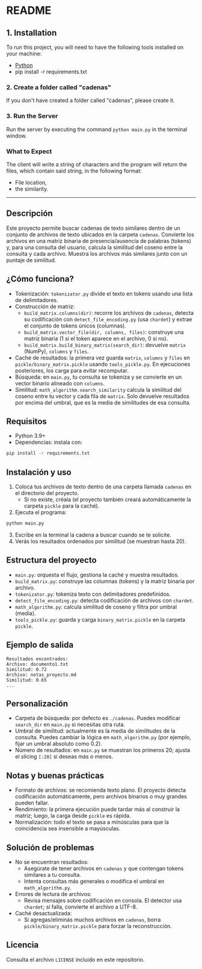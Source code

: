 # README

## 1. Installation

To run this project, you will need to have the following tools installed on your machine:

- [Python](https://Python.org)
- pip install -r requirements.txt

### 2. Create a folder called "cadenas"

If you don't have created a folder called "cadenas", please create it.

### 3. Run the Server

Run the server by executing the command `python main.py` in the terminal window.

### What to Expect

The client will write a string of characters and the program will return the files, which contain said string, in the following format:

- File location,
- the similarity.

---

## Descripción

Este proyecto permite buscar cadenas de texto similares dentro de un conjunto de archivos de texto ubicados en la carpeta `cadenas`. Convierte los archivos en una matriz binaria de presencia/ausencia de palabras (tokens) y, para una consulta del usuario, calcula la similitud del coseno entre la consulta y cada archivo. Muestra los archivos más similares junto con un puntaje de similitud.

## ¿Cómo funciona?

- Tokenización: `tokenizator.py` divide el texto en tokens usando una lista de delimitadores.
- Construcción de matriz:
  - `build_matrix.columns(dir)`: recorre los archivos de `cadenas`, detecta su codificación con `detect_file_encoding.py` (usa `chardet`) y extrae el conjunto de tokens únicos (columnas).
  - `build_matrix.vector_file(dir, columns, files)`: construye una matriz binaria (1 si el token aparece en el archivo, 0 si no).
  - `build_matrix.build_binary_matrix(search_dir)`: devuelve `matrix` (NumPy), `columns` y `files`.
- Caché de resultados: la primera vez guarda `matrix`, `columns` y `files` en `pickle/binary_matrix.pickle` usando `tools_pickle.py`. En ejecuciones posteriores, los carga para evitar recomputar.
- Búsqueda: en `main.py`, tu consulta se tokeniza y se convierte en un vector binario alineado con `columns`.
- Similitud: `math_algorithm.search_similarity` calcula la similitud del coseno entre tu vector y cada fila de `matrix`. Solo devuelve resultados por encima del umbral, que es la media de similitudes de esa consulta.

## Requisitos

- Python 3.9+
- Dependencias: instala con:

```bash
pip install -r requirements.txt
```

## Instalación y uso

1) Coloca tus archivos de texto dentro de una carpeta llamada `cadenas` en el directorio del proyecto.
   - Si no existe, créala (el proyecto también creará automáticamente la carpeta `pickle` para la caché).
2) Ejecuta el programa:

```bash
python main.py
```

3) Escribe en la terminal la cadena a buscar cuando se te solicite.
4) Verás los resultados ordenados por similitud (se muestran hasta 20).

## Estructura del proyecto

- `main.py`: orquesta el flujo, gestiona la caché y muestra resultados.
- `build_matrix.py`: construye las columnas (tokens) y la matriz binaria por archivo.
- `tokenizator.py`: tokeniza texto con delimitadores predefinidos.
- `detect_file_encoding.py`: detecta codificación de archivos con `chardet`.
- `math_algorithm.py`: calcula similitud de coseno y filtra por umbral (media).
- `tools_pickle.py`: guarda y carga `binary_matrix.pickle` en la carpeta `pickle`.

## Ejemplo de salida

```
Resultados encontrados:
Archivo: documento1.txt
Similitud: 0.72
Archivo: notas_proyecto.md
Similitud: 0.65
...
```

## Personalización

- Carpeta de búsqueda: por defecto es `./cadenas`. Puedes modificar `search_dir` en `main.py` si necesitas otra ruta.
- Umbral de similitud: actualmente es la media de similitudes de la consulta. Puedes cambiar la lógica en `math_algorithm.py` (por ejemplo, fijar un umbral absoluto como 0.2).
- Número de resultados: en `main.py` se muestran los primeros 20; ajusta el slicing `[:20]` si deseas más o menos.

## Notas y buenas prácticas

- Formato de archivos: se recomienda texto plano. El proyecto detecta codificación automáticamente, pero archivos binarios o muy grandes pueden fallar.
- Rendimiento: la primera ejecución puede tardar más al construir la matriz; luego, la carga desde `pickle` es rápida.
- Normalización: todo el texto se pasa a minúsculas para que la coincidencia sea insensible a mayúsculas.

## Solución de problemas

- No se encuentran resultados:
  - Asegúrate de tener archivos en `cadenas` y que contengan tokens similares a tu consulta.
  - Intenta consultas más generales o modifica el umbral en `math_algorithm.py`.
- Errores de lectura de archivos:
  - Revisa mensajes sobre codificación en consola. El detector usa `chardet`; si falla, convierte el archivo a UTF-8.
- Caché desactualizada:
  - Si agregas/eliminás muchos archivos en `cadenas`, borra `pickle/binary_matrix.pickle` para forzar la reconstrucción.

## Licencia

Consulta el archivo `LICENSE` incluido en este repositorio.